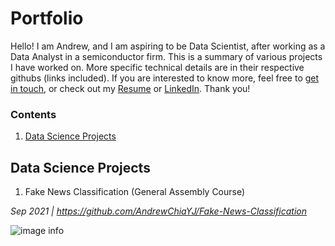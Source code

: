 # Portfolio

Hello! I am Andrew, and I am aspiring to be Data Scientist, after working as a Data Analyst in a semiconductor firm. This is a summary of various projects I have worked on. More specific technical details are in their respective githubs (links included). If you are interested to know more, feel free to [get in touch](mailto:chiayj95@hotmail.com), or check out my [Resume](../master/Resume_Chia%20Yih%20Jeng.pdf) or [LinkedIn](https://www.linkedin.com/in/andrewchiayj/). Thank you! 


### Contents

1. [Data Science Projects](#Data-Science-Projects)

## Data Science Projects

1. Fake News Classification (General Assembly Course)

*Sep 2021 | https://github.com/AndrewChiaYJ/Fake-News-Classification*

![image info](https://github.com/AndrewChiaYJ/Portfolio/tree/master/Visualisations/XGBoost_Confusion_Matrix.PNG)